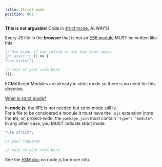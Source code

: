 ```yaml
---
title: Strict mode
position: 001
---
```


**This is not arguable**! Code in [strict mode](<https://eslint.org/docs/rules/strict>), ALWAYS!

Every JS file in the **browser** that is not an [ES6 module](<http://exploringjs.com/es6/ch_modules.html#sec_overview-modules>) MUST be written like this.
```js
// Use async if you intend to use top-level await
(/* async */ () => {
"use strict";

// rest of your code here
)();
```
ECMAScript Modules are already in strict mode so there is no need for this directive.

[What is strict mode?](<https://devdocs.io/javascript/strict_mode>)

In **node.js**, the IIFE is not needed but strict mode still is.  
For a file to be considered a module it must have the `.mjs` extension (note the **m**), or, project-wide, the `package.json` must contain `"type": "module"`.  
In any other case, you MUST indicate strict mode.
```js
"use strict";

// your requires

// rest of your code here
```
See the [ESM doc](<https://nodejs.org/api/esm.html#esm_modules_ecmascript_modules>) on node.js for more info.
